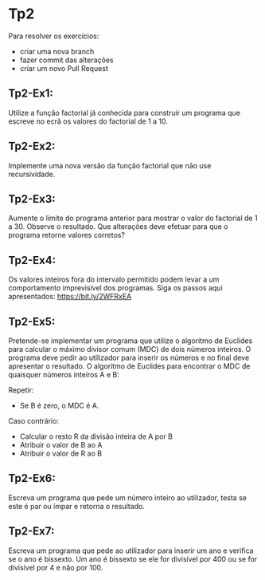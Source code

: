 # Tp2

Para resolver os exercícios:
* criar uma nova branch
* fazer commit das alterações
* criar um novo Pull Request

## Tp2-Ex1:

Utilize a função factorial já conhecida para construir um programa que escreve no ecrã os valores do factorial de 1 a 10.

## Tp2-Ex2:
Implemente uma nova versão da função factorial que não use recursividade. 

## Tp2-Ex3:
Aumente o limite do programa anterior para mostrar o valor do factorial de 1 a 30. Observe o resultado. Que alterações deve efetuar para que o programa retorne valores corretos? 

## Tp2-Ex4:
Os valores inteiros fora do intervalo permitido podem levar a um comportamento imprevisível dos programas. Siga os passos aqui apresentados: https://bit.ly/2WFRxEA

## Tp2-Ex5:
Pretende-se implementar um programa que utilize o algoritmo de Euclides para calcular o máximo divisor comum (MDC) de dois números inteiros. O programa deve pedir ao utilizador para inserir os números e no final deve apresentar o resultado.
O algoritmo de Euclides para encontrar o MDC de quaisquer números inteiros A e B: 

Repetir:
* Se B é zero, o MDC é A.

Caso contrário:
* Calcular o resto R da divisão inteira de A por B
* Atribuir o valor de B ao A 
* Atribuir o valor de R ao B

## Tp2-Ex6:
Escreva um programa que pede um número inteiro ao utilizador, testa se este é par ou ímpar e retorna o resultado.

## Tp2-Ex7:
Escreva um programa que pede ao utilizador para inserir um ano e verifica se o ano é bissexto. Um ano é bissexto se ele for divisível por 400 ou se for divisível por 4 e não por 100.
